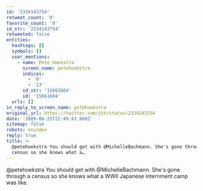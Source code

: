 ```yaml
---
id: '2334143754'
retweet_count: '0'
favorite_count: '0'
id_str: '2334143754'
retweeted: false
entities:
  hashtags: []
  symbols: []
  user_mentions:
    - name: Pete Hoekstra
      screen_name: petehoekstra
      indices:
        - '0'
        - '13'
      id_str: '15661604'
      id: '15661604'
  urls: []
in_reply_to_screen_name: petehoekstra
original_url: https://twitter.com/jth/status/2334143754
date: '2009-06-25T22:49:43.000Z'
sitemap: false
robots: noindex
reply: true
title: >-
  @petehoekstra You should get with @MichelleBachmann. She's gone through a
  census so she knows what a…
---
```


@petehoekstra You should get with @MichelleBachmann. She's gone through a census so she knows what a WWII Japanese internment camp was like.